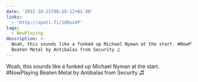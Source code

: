 ```yaml
---
date: '2015-10-21T08:10:12+01:00'
links:
  - 'http://spoti.fi/1QRxxVP'
tags:
  - NowPlaying
description: >-
  Woah, this sounds like a funked up Michael Nyman at the start. #NowPlaying
  Beaten Metal by Antibalas from Security ♫
---
```

Woah, this sounds like a funked up Michael Nyman at the start. #NowPlaying Beaten Metal by Antibalas from Security ♫ 
